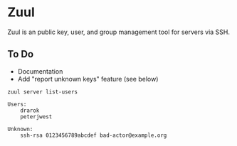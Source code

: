 # Zuul

Zuul is an public key, user, and group management tool for servers via SSH.

## To Do

* Documentation
* Add "report unknown keys" feature (see below)

```
zuul server list-users

Users:
    drarok
    peterjwest

Unknown:
    ssh-rsa 0123456789abcdef bad-actor@example.org
```
